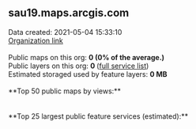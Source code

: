 <h2>sau19.maps.arcgis.com</h2> Data created: 2021-05-04 15:33:10 <br /><a target='new' href='https://sau19.maps.arcgis.com'>Organization link</a><br /><br />Public maps on this org: <b>0 (0% of the average.)</b><br />Public layers on this org: <b>0 </b>(<a target='new' href='https://services.arcgis.com/0Xe6LhO3cAl7nxxX/ArcGIS/rest/services'>full service list</a>)<br />Estimated storaged used by feature layers: <b>0 MB</b><br /><br />**Top 50 public maps by views:**<br /><br /><br />**Top 25 largest public feature services (estimated):**<br />